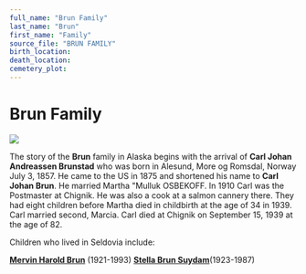 ```yaml
---
full_name: "Brun Family"
last_name: "Brun"
first_name: "Family"
source_file: "BRUN FAMILY"
birth_location:
death_location:
cemetery_plot: 
---
```

# Brun Family

![](../assets/images/Carl%20Johan%20Brun.jpg)

The story of the **Brun** family in Alaska begins with the arrival of
**Carl Johan Andreassen Brunstad** who was born in Alesund, More og Romsdal,
Norway July 3, 1857. He came to the US in 1875 and shortened his name to
**Carl Johan Brun**. He married Martha "Mulluk OSBEKOFF. In 1910 Carl was
the Postmaster at Chignik. He was also a cook at a salmon cannery
there. They had eight children before Martha died in childbirth at the
age of 34 in 1939. Carl married second, Marcia. Carl died at Chignik on
September 15, 1939 at the age of 82.

Children who lived in Seldovia include:

[**Mervin Harold Brun**](../_people/Brun_Mervin.md) (1921-1993)
[**Stella Brun Suydam**](../_people/Suydam_Stella_Alexandria_Brun.md)(1923-1987)

